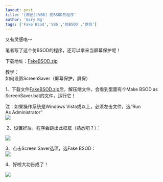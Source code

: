 ```yaml
---
layout: post
title: '[原创][VB6] 仿BSOD的程序'
author: 'Gary Ng'
tags: ['Fake Bsod','VB6','仿BSOD','原创']
---
```


又有灵感咯～  
  
 笔者写了这个仿BSOD的程序，还可以拿来当屏幕保护呢！  
  

下载地址：[FakeBSOD.zip](http://dl.dropbox.com/u/43619472/%E6%89%B9%E5%A4%84%E7%90%86/VB6/FakeBSOD/FakeBSOD.zip)  
  
 教学：  
 如何设置ScreenSaver（屏幕保护，屏保）  
  
<!-- More -->

1、下载文件[FakeBSOD.zip](http://dl.dropbox.com/u/43619472/%E6%89%B9%E5%A4%84%E7%90%86/VB6/FakeBSOD/FakeBSOD.zip)后，解压缩文件，会看到里面有个Make
BSOD as ScreenSaver.bat的文件，运行它！  
  
 注：如果操作系统是Windows Vista或以上，必须左击文件，选“Run
As Administrator”  
[![](http://4.bp.blogspot.com/-SQBJkn1hXHE/TsSZeik4aJI/AAAAAAAAAyw/Vx3w7s9MxJU/s1600/1.bmp)](http://4.bp.blogspot.com/-SQBJkn1hXHE/TsSZeik4aJI/AAAAAAAAAyw/Vx3w7s9MxJU/s1600/1.bmp)
  
 2、设置好后，程序会跳出此框框（熟悉吧？）：  
  
[![](http://4.bp.blogspot.com/-jXktetetbFY/TsSaHOM3shI/AAAAAAAAAy4/j1P7l-HaII4/s400/2011-11-17+13-17-47.jpg)](http://4.bp.blogspot.com/-jXktetetbFY/TsSaHOM3shI/AAAAAAAAAy4/j1P7l-HaII4/s1600/2011-11-17+13-17-47.jpg)
  
 3、点击Screen Saver选项，选Fake BSOD：  
[![](http://2.bp.blogspot.com/-Krh3sz0dCJk/TsSaYvmtUCI/AAAAAAAAAzA/rIj54eH8FQM/s400/2011-11-17+13-19-41.jpg)](http://2.bp.blogspot.com/-Krh3sz0dCJk/TsSaYvmtUCI/AAAAAAAAAzA/rIj54eH8FQM/s1600/2011-11-17+13-19-41.jpg)
  
  
 4、好啦大功告成了！  
  
  
[![](http://2.bp.blogspot.com/-mGjchb7kBpM/TsSay37CO2I/AAAAAAAAAzI/5WNBzO77XCA/s1600/2011-11-17+13-21-31.jpg)](http://2.bp.blogspot.com/-mGjchb7kBpM/TsSay37CO2I/AAAAAAAAAzI/5WNBzO77XCA/s1600/2011-11-17+13-21-31.jpg)
  

